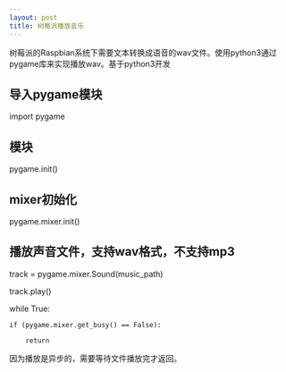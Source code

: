 ```yaml
---
layout: post
title: 树莓派播放音乐
---
```


树莓派的Raspbian系统下需要文本转换成语音的wav文件。使用python3通过pygame库来实现播放wav。基于python3开发

## 导入pygame模块

import pygame

## 模块

pygame.init()

## mixer初始化

pygame.mixer.init()

## 播放声音文件，支持wav格式，不支持mp3

track = pygame.mixer.Sound(music_path)

track.play()

while True:
    
    if (pygame.mixer.get_busy() == False):

        return

因为播放是异步的，需要等待文件播放完才返回。
